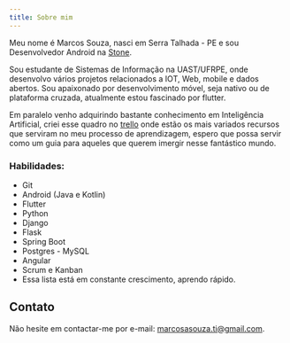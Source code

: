 ```yaml
---
title: Sobre mim
---
```


Meu nome é Marcos Souza, nasci em Serra Talhada - PE e sou Desenvolvedor Android na [Stone](https://www.stone.com.br/).

Sou estudante de Sistemas de Informação na UAST/UFRPE, onde desenvolvo vários projetos relacionados a IOT,
Web, mobile e dados abertos. Sou apaixonado por desenvolvimento móvel, seja nativo ou de plataforma cruzada, atualmente estou fascinado por flutter.

Em paralelo venho adquirindo bastante conhecimento em Inteligência Artificial, criei esse quadro no [trello](https://) onde estão os mais variados recursos que serviram no meu processo de aprendizagem, espero que possa servir como um guia para aqueles que querem imergir nesse fantástico mundo.

### Habilidades:

- Git
- Android (Java e Kotlin)
- Flutter
- Python
- Django
- Flask
- Spring Boot
- Postgres - MySQL
- Angular
- Scrum e Kanban
- Essa lista está em constante crescimento, aprendo rápido.

## Contato

Não hesite em contactar-me por e-mail: [marcosasouza.ti@gmail.com](https://marcosouza.netlify.app/contact/obfuscated).
